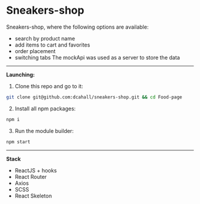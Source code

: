 # Sneakers-shop
Sneakers-shop, where the following options are available: 
- search by product name
- add items to cart and favorites
- order placement
- switching tabs
The mockApi was used as a server to store the data
____
**Launching:**
1. Clone this repo and go to it:
``` sh
git clone git@github.com:dcahall/sneakers-shop.git && cd Food-page
```
2. Install all npm packages:
``` sh
npm i
```
3. Run the module builder:
``` sh
npm start
```
____
**Stack**
- ReactJS + hooks
- React Router
- Axios
- SCSS
- React Skeleton
